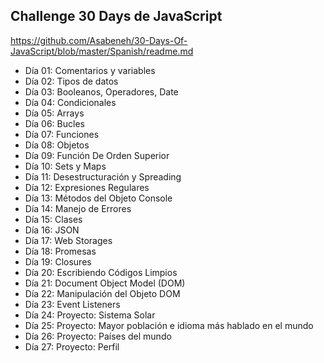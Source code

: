 ## Challenge 30 Days de JavaScript
https://github.com/Asabeneh/30-Days-Of-JavaScript/blob/master/Spanish/readme.md

- Día 01: Comentarios y variables
- Día 02: Tipos de datos
- Día 03: Booleanos, Operadores, Date
- Día 04: Condicionales
- Día 05: Arrays
- Día 06: Bucles
- Día 07: Funciones
- Día 08: Objetos
- Día 09: Función De Orden Superior
- Día 10: Sets y Maps
- Día 11: Desestructuración y Spreading
- Día 12: Expresiones Regulares
- Día 13: Métodos del Objeto Console
- Día 14: Manejo de Errores
- Día 15: Clases
- Día 16: JSON
- Día 17: Web Storages
- Día 18: Promesas
- Día 19: Closures
- Día 20: Escribiendo Códigos Limpios
- Día 21: Document Object Model (DOM)
- Día 22: Manipulación del Objeto DOM
- Día 23: Event Listeners
- Día 24: Proyecto: Sistema Solar
- Día 25: Proyecto: Mayor población e idioma más hablado en el mundo
- Día 26: Proyecto: Países del mundo
- Día 27: Proyecto: Perfil